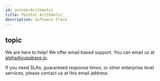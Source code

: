 ```yaml
---
id: pointerArithmetic
title: Pointer Arithmetic
description: Software Track
---
```


## topic
We are here to help! We offer email based support. You can email us at alpha@supabase.io.

If you need SLAs, guaranteed response times, or other enterprise level services, please contact us at this email address.